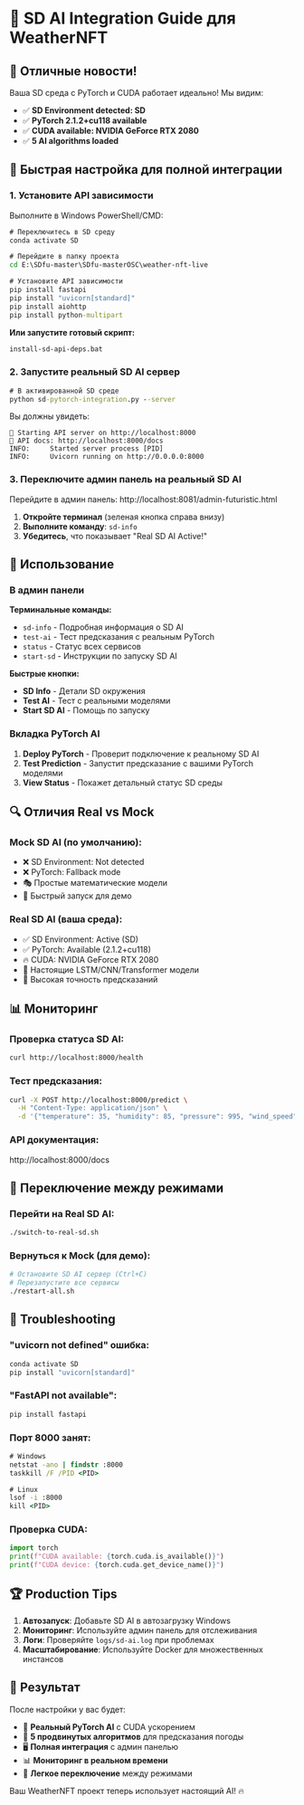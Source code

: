 # 🧠 SD AI Integration Guide для WeatherNFT

## 🎉 Отличные новости!

Ваша SD среда с PyTorch и CUDA работает идеально! Мы видим:

- ✅ **SD Environment detected: SD**
- ✅ **PyTorch 2.1.2+cu118 available**  
- ✅ **CUDA available: NVIDIA GeForce RTX 2080**
- ✅ **5 AI algorithms loaded**

## 🔧 Быстрая настройка для полной интеграции

### 1. Установите API зависимости

Выполните в Windows PowerShell/CMD:

```cmd
# Переключитесь в SD среду
conda activate SD

# Перейдите в папку проекта
cd E:\SDfu-master\SDfu-masterOSC\weather-nft-live

# Установите API зависимости
pip install fastapi
pip install "uvicorn[standard]"
pip install aiohttp
pip install python-multipart
```

**Или запустите готовый скрипт:**
```cmd
install-sd-api-deps.bat
```

### 2. Запустите реальный SD AI сервер

```cmd
# В активированной SD среде
python sd-pytorch-integration.py --server
```

Вы должны увидеть:
```
🚀 Starting API server on http://localhost:8000
📝 API docs: http://localhost:8000/docs
INFO:     Started server process [PID]
INFO:     Uvicorn running on http://0.0.0.0:8000
```

### 3. Переключите админ панель на реальный SD AI

Перейдите в админ панель: http://localhost:8081/admin-futuristic.html

1. **Откройте терминал** (зеленая кнопка справа внизу)
2. **Выполните команду**: `sd-info`
3. **Убедитесь**, что показывает "Real SD AI Active!"

## 🚀 Использование

### В админ панели

**Терминальные команды:**
- `sd-info` - Подробная информация о SD AI
- `test-ai` - Тест предсказания с реальным PyTorch
- `status` - Статус всех сервисов
- `start-sd` - Инструкции по запуску SD AI

**Быстрые кнопки:**
- **SD Info** - Детали SD окружения
- **Test AI** - Тест с реальными моделями
- **Start SD AI** - Помощь по запуску

### Вкладка PyTorch AI

1. **Deploy PyTorch** - Проверит подключение к реальному SD AI
2. **Test Prediction** - Запустит предсказание с вашими PyTorch моделями
3. **View Status** - Покажет детальный статус SD среды

## 🔍 Отличия Real vs Mock

### Mock SD AI (по умолчанию):
- ❌ SD Environment: Not detected
- ❌ PyTorch: Fallback mode  
- 🎭 Простые математические модели
- 🚀 Быстрый запуск для демо

### Real SD AI (ваша среда):
- ✅ SD Environment: Active (SD)
- ✅ PyTorch: Available (2.1.2+cu118)
- 🔥 CUDA: NVIDIA GeForce RTX 2080
- 🧠 Настоящие LSTM/CNN/Transformer модели
- 🎯 Высокая точность предсказаний

## 📊 Мониторинг

### Проверка статуса SD AI:
```bash
curl http://localhost:8000/health
```

### Тест предсказания:
```bash
curl -X POST http://localhost:8000/predict \
  -H "Content-Type: application/json" \
  -d '{"temperature": 35, "humidity": 85, "pressure": 995, "wind_speed": 45}'
```

### API документация:
http://localhost:8000/docs

## 🔄 Переключение между режимами

### Перейти на Real SD AI:
```bash
./switch-to-real-sd.sh
```

### Вернуться к Mock (для демо):
```bash
# Остановите SD AI сервер (Ctrl+C)
# Перезапустите все сервисы
./restart-all.sh
```

## 🐛 Troubleshooting

### "uvicorn not defined" ошибка:
```cmd
conda activate SD
pip install "uvicorn[standard]"
```

### "FastAPI not available":
```cmd
pip install fastapi
```

### Порт 8000 занят:
```cmd
# Windows
netstat -ano | findstr :8000
taskkill /F /PID <PID>

# Linux
lsof -i :8000
kill <PID>
```

### Проверка CUDA:
```python
import torch
print(f"CUDA available: {torch.cuda.is_available()}")
print(f"CUDA device: {torch.cuda.get_device_name()}")
```

## 🏆 Production Tips

1. **Автозапуск**: Добавьте SD AI в автозагрузку Windows
2. **Мониторинг**: Используйте админ панель для отслеживания
3. **Логи**: Проверяйте `logs/sd-ai.log` при проблемах
4. **Масштабирование**: Используйте Docker для множественных инстансов

## 🎯 Результат

После настройки у вас будет:

- 🧠 **Реальный PyTorch AI** с CUDA ускорением
- 🎯 **5 продвинутых алгоритмов** для предсказания погоды
- 🖥️ **Полная интеграция** с админ панелью
- 📊 **Мониторинг в реальном времени**
- 🔄 **Легкое переключение** между режимами

Ваш WeatherNFT проект теперь использует настоящий AI! 🔥